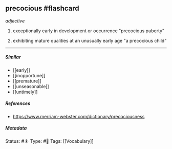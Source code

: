 ## precocious #flashcard 

_adjective_

1. exceptionally early in development or occurrence
"precocious puberty"

2. exhibiting mature qualities at an unusually early age
"a precocious child"

___
##### Similar
-   [[early]]
-   [[inopportune]]
-   [[premature]]
-   [[unseasonable]] 
-   [[untimely]]


##### References 
- https://www.merriam-webster.com/dictionary/precociousness


##### Metadata
Status: #☀️ 
Type: #🔵 
Tags: [[Vocabulary]]